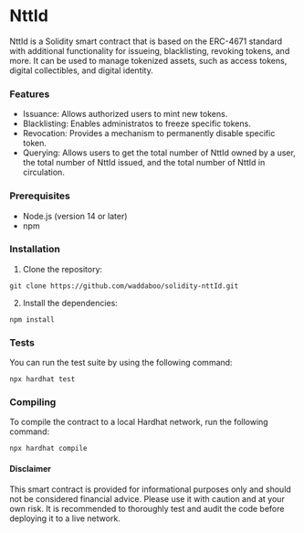 # NttId

NttId is a Solidity smart contract that is based on the ERC-4671 standard with additional functionality for issueing, blacklisting, revoking tokens, and more. It can be used to manage tokenized assets, such as access tokens, digital collectibles, and digital identity.

### Features

- Issuance: Allows authorized users to mint new tokens.
- Blacklisting: Enables administratos to freeze specific tokens.
- Revocation: Provides a mechanism to permanently disable specific token.
- Querying: Allows users to get the total number of NttId owned by a user, the total number of NttId issued, and the total number of NttId in circulation.

### Prerequisites

- Node.js (version 14 or later)
- npm

### Installation

1. Clone the repository:

```
git clone https://github.com/waddaboo/solidity-nttId.git
```

2. Install the dependencies:

```
npm install
```

### Tests

You can run the test suite by using the following command:

```
npx hardhat test
```

### Compiling

To compile the contract to a local Hardhat network, run the following command:

```
npx hardhat compile
```

#### Disclaimer

This smart contract is provided for informational purposes only and should not be considered financial advice. Please use it with caution and at your own risk. It is recommended to thoroughly test and audit the code before deploying it to a live network.

